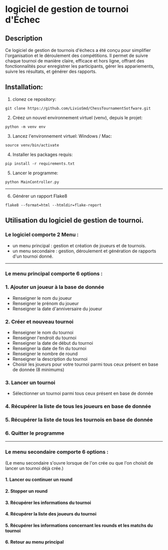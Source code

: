# logiciel de gestion de tournoi d'Échec

## Description
Ce logiciel de gestion de tournois d'échecs a été conçu pour simplifier l'organisation et le déroulement des compétitions. Il permet de suivre chaque tournoi de manière claire, efficace et hors ligne, offrant des fonctionnalités pour enregistrer les participants, gérer les appariements, suivre les résultats, et générer des rapports.


## Installation:
1. clonez ce repository:
```
git clone https://github.com/LivioSmd/ChessTournamentSotfware.git
```
2. Créez un nouvel environnement virtuel (venv), depuis le projet:
```
python -m venv env
```
3. Lancez l'environnement virtuel:
Windows / Mac:
```
source venv/bin/activate
```

4. Installer les packages requis:
```
pip install -r requirements.txt
```

5. Lancer le programme:
```
python MainController.py
```
---
6. Générer un rapport Flake8
```
flake8 --format=html --htmldir=flake-report
```


## Utilisation du logiciel de gestion de tournoi.
### Le logiciel comporte 2 Menu : 
- un menu principal : gestion et création de joueurs et de tournois.
- un menu secondaire : gestion, déroulement et génération de rapports d'un tournoi donné.

---
### Le menu principal comporte 6 options :
### 1. Ajouter un joueur à la base de donnée
- Renseigner le nom du joueur
- Renseigner le prénom du joueur
- Renseigner la date d'anniversaire du joueur
### 2. Créer et nouveau tournoi
- Renseigner le nom du tournoi
- Renseigner l'endroit du tournoi
- Renseigner la date de début du tournoi
- Renseigner la date de fin du tournoi
- Renseigner le nombre de round
- Renseigner la description du tournoi
- Choisir les joueurs pour votre tournoi parmi tous ceux présent en base de donnée (8 minimums)
### 3. Lancer un tournoi
- Sélectionner un tournoi parmi tous ceux présent en base de donnée
### 4. Récupérer la liste de tous les joueurs en base de donnée
### 5. Récupérer la liste de tous les tournois en base de donnée
### 6. Quitter le programme


---
### Le menu secondaire comporte 6 options :
(Le menu secondaire s'ouvre lorsque de l'on crée ou que l'on choisit de lancer un tournoi déjà crée.)

#### 1. Lancer ou continuer un round
#### 2. Stopper un round
#### 3. Récupérer les informations du tournoi
#### 4. Récupérer la liste des joueurs du tournoi
#### 5. Récupérer les informations concernant les rounds et les matchs du tournoi
#### 6. Retour au menu principal
